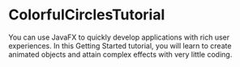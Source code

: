 # ColorfulCirclesTutorial

You can use JavaFX to quickly develop applications with rich user experiences. In this Getting Started tutorial, you will learn to create animated objects and attain complex effects with very little coding.
